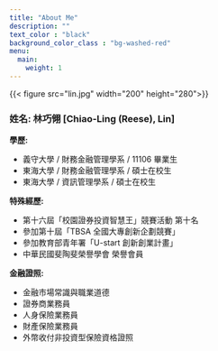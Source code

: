 ```yaml
---
title: "About Me"
description: ""
text_color : "black"
background_color_class : "bg-washed-red"
menu:
  main:
    weight: 1
---
```

{{< figure src="lin.jpg"  width="200" height="280">}}

### **姓名:** 林巧翎 [Chiao-Ling (Reese), Lin]

**學歷:**
- 義守大學 / 財務金融管理學系 / 11106 畢業生
- 東海大學 / 財務金融管理學系 / 碩士在校生
- 東海大學 / 資訊管理學系 / 碩士在校生

**特殊經歷:**
- 第十六屆「校園證券投資智慧王」競賽活動 第十名
- 參加第十屆「TBSA 全國大專創新企劃競賽」
- 參加教育部青年署「U-start 創新創業計畫」
- 中華民國斐陶斐榮譽學會 榮譽會員

**金融證照:**
- 金融市場常識與職業道德
- 證券商業務員
- 人身保險業務員
- 財產保險業務員
- 外幣收付非投資型保險資格證照
